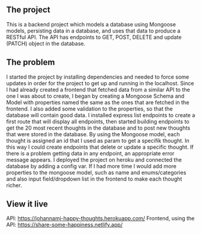 ## The project

This is a backend project which models a database using Mongoose models, persisting data in a database, and uses that data to produce a RESTful API.
The API has endpoints to GET, POST, DELETE and update (PATCH) object in the database.

## The problem

I started the project by installing dependencies and needed to force some updates in order for the project to get up and running in the localhost.
Since I had already created a frontend that fetched data from a similar API to the one I was about to create, I began by creating a Mongoose Schema and Model with properties named the same as the ones that are fetched in the frontend. I also added some validation to the properties, so that the database will contain good data.
I installed express list endpoints to create a first route that will display all endpoints, then started building endpoints to get the 20 most recent thoughts in the database and to post new thoughts that were stored in the database.
By using the Mongoose model, each thought is assigned an id that I used as param to get a specifik thought. In this way I could create endpoints that delete or update a specific thought.
If there is a problem getting data in any endpoint, an appropriate error message appears.
I deployed the project on heroku and connected the database by adding a config var. If I had more time I would add more properties to the mongoose model, such as name and enums/categories and also input field/dropdown list in the frontend to make each thought richer.

## View it live

API: https://johannamj-happy-thoughts.herokuapp.com/
Frontend, using the API: https://share-some-happiness.netlify.app/
